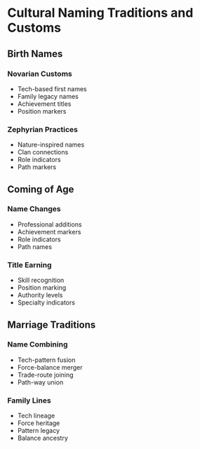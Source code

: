 # Cultural Naming Traditions and Customs

## Birth Names

### Novarian Customs
- Tech-based first names
- Family legacy names
- Achievement titles
- Position markers

### Zephyrian Practices
- Nature-inspired names
- Clan connections
- Role indicators
- Path markers

## Coming of Age

### Name Changes
- Professional additions
- Achievement markers
- Role indicators
- Path names

### Title Earning
- Skill recognition
- Position marking
- Authority levels
- Specialty indicators

## Marriage Traditions

### Name Combining
- Tech-pattern fusion
- Force-balance merger
- Trade-route joining
- Path-way union

### Family Lines
- Tech lineage
- Force heritage
- Pattern legacy
- Balance ancestry
